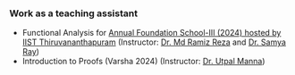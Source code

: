### Work as a teaching assistant
- Functional Analysis for [Annual Foundation School-III (2024) hosted by IIST Thiruvananthapuram](https://www.atmschools.org/school/2024/AFS-III/afs-iii-tvm/speakers-and-syllabus) (Instructor: [Dr. Md Ramiz Reza](https://www.iisertvm.ac.in/faculty/ramiz) and [Dr. Samya Ray](https://sites.google.com/view/samya-kumar-ray-homepage/home))
- Introduction to Proofs (Varsha 2024) (Instructor: [Dr. Utpal Manna](https://www.iisertvm.ac.in/faculty/manna.utpal))
